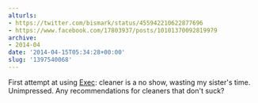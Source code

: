 ```yaml
---
alturls:
- https://twitter.com/bismark/status/455942210622877696
- https://www.facebook.com/17803937/posts/10101370092819979
archive:
- 2014-04
date: '2014-04-15T05:34:28+00:00'
slug: '1397540068'
---
```


First attempt at using [Exec](https://twitter.com/exec): cleaner is a no show, wasting my sister's time. Unimpressed. Any recommendations for cleaners that don't suck?

